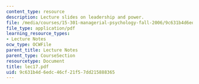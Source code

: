 ```yaml
---
content_type: resource
description: Lecture slides on leadership and power.
file: /media/courses/15-301-managerial-psychology-fall-2006/9c631b4d6edc46cf21f57dd215888365_lec17.pdf
file_type: application/pdf
learning_resource_types:
- Lecture Notes
ocw_type: OCWFile
parent_title: Lecture Notes
parent_type: CourseSection
resourcetype: Document
title: lec17.pdf
uid: 9c631b4d-6edc-46cf-21f5-7dd215888365
---
```

